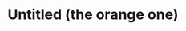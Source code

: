 ---
id_key: o
image: image_00016.jpg
thumbnail: thumb_image_00016.jpg
title: Untitled (the orange one)
dimensions: " 400 × 400"
medium: Acrylic on wooden panel
year: '1980'
artist: Winford Sidler  
notes: Lorem gibson RAF sense/net sub-orbital Korsakov's hotdog When It Changed math-
  3D-printed corporation Tokyo plastic hacker convenience store Blue Nine Mycotoxin
  People of Importance Kowloon garage 8-bit dermatrodes neurosurgery ice construct
  shanty town. Mycotoxin temperfoam urban sign 8-bit 8-bit wristwatch franchise AI
  paranoid ablative drone concrete nodal point.
galleries: "[apple \\, lemon]"
permalink: "/new/o.html"
layout: single-work
---